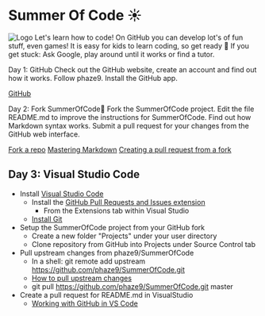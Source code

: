 # Summer Of Code ☀️

![Logo](https://github.com/phaze9/SummerOfCode/blob/master/SummerOfCode.png?raw=true)
Let's learn how to code! On GitHub you can develop lot's of fun stuff, even games! It is easy for kids to learn coding, so get ready 🚀
If you get stuck: Ask Google, play around until it works or find a tutor.

Day 1: GitHub
Check out the GitHub website, create an account and find out how it works. Follow phaze9. Install the GitHub app.

[GitHub](https://github.com)

Day 2: Fork SummerOfCode🍴
Fork the SummerOfCode project. Edit the file README.md to improve the instructions for SummerOfCode. Find out how Markdown syntax works. Submit a pull request for your changes from the GitHub web interface.

[Fork a repo](https://help.github.com/en/github/getting-started-with-github/fork-a-repo)
[Mastering Markdown](https://guides.github.com/features/mastering-markdown/)
[Creating a pull request from a fork](https://help.github.com/en/github/collaborating-with-issues-and-pull-requests/creating-a-pull-request-from-a-fork)

## Day 3: Visual Studio Code
- Install [Visual Studio Code](https://code.visualstudio.com/)
  - Install the [GitHub Pull Requests and Issues extension](https://marketplace.visualstudio.com/items?itemName=GitHub.vscode-pull-request-github)
    - From the Extensions tab within Visual Studio
  - [Install Git](https://git-scm.com/download/)
- Setup the SummerOfCode project from your GitHub fork
  - Create a new folder "Projects" under your user directory
  - Clone repository from GitHub into Projects under Source Control tab
- Pull upstream changes from phaze9/SummerOfCode
  - In a shell: git remote add upstream https://github.com/phaze9/SummerOfCode.git
  - [How to pull upstream changes](https://help.github.com/en/github/collaborating-with-issues-and-pull-requests/merging-an-upstream-repository-into-your-fork)
   - git pull https://github.com/phaze9/SummerOfCode.git master
- Create a pull request for README.md in VisualStudio 
  - [Working with GitHub in VS Code](https://code.visualstudio.com/docs/editor/github)
